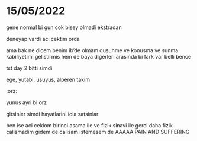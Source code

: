 # 15/05/2022

gene normal bi gun cok bisey olmadi ekstradan 

deneyap vardi aci cektim orda

ama bak ne dicem benim ib’de olmam dusunme ve konusma ve sunma kabiliyetimi gelistirmis hem de baya digerleri arasinda bi fark var belli bence 

tst day 2 bitti simdi

ege, yutabi, usuyus, alperen takim

:orz: 

yunus ayri bi orz

gitsinler simdi hayatlarini ioia satsinlar

ben ise aci cekiom birinci asama ile ve fizik sinavi ile gerci daha fizik calismadim gidem de calisam istemesem de AAAAA PAIN AND SUFFERING